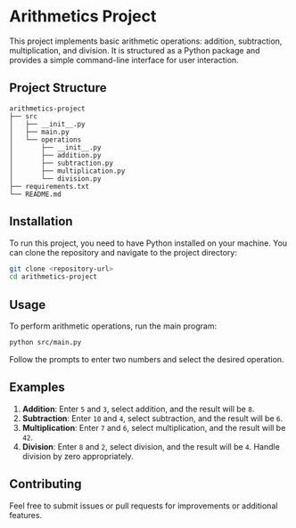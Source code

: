 # Arithmetics Project

This project implements basic arithmetic operations: addition, subtraction, multiplication, and division. It is structured as a Python package and provides a simple command-line interface for user interaction.

## Project Structure

```
arithmetics-project
├── src
│   ├── __init__.py
│   ├── main.py
│   └── operations
│       ├── __init__.py
│       ├── addition.py
│       ├── subtraction.py
│       ├── multiplication.py
│       └── division.py
├── requirements.txt
└── README.md
```

## Installation

To run this project, you need to have Python installed on your machine. You can clone the repository and navigate to the project directory:

```bash
git clone <repository-url>
cd arithmetics-project
```

## Usage

To perform arithmetic operations, run the main program:

```bash
python src/main.py
```

Follow the prompts to enter two numbers and select the desired operation.

## Examples

1. **Addition**: Enter `5` and `3`, select addition, and the result will be `8`.
2. **Subtraction**: Enter `10` and `4`, select subtraction, and the result will be `6`.
3. **Multiplication**: Enter `7` and `6`, select multiplication, and the result will be `42`.
4. **Division**: Enter `8` and `2`, select division, and the result will be `4`. Handle division by zero appropriately.

## Contributing

Feel free to submit issues or pull requests for improvements or additional features.